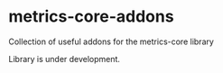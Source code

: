 # metrics-core-addons
Collection of useful addons for the metrics-core library

Library is under development.
